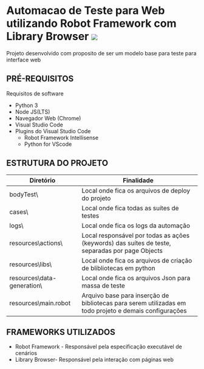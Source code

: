 
# Automacao de Teste para Web utilizando Robot Framework com Library Browser  <img src="https://img.icons8.com/external-kiranshastry-solid-kiranshastry/64/000000/external-robot-artificial-intelligence-kiranshastry-solid-kiranshastry.png"/>
Projeto desenvolvido com proposito de ser um modelo base para teste para interface web 

## PRÉ-REQUISITOS
Requisitos de software 

*   Python 3
*   Node JS(LTS)
*   Navegador Web (Chrome)
*   Visual Studio Code
*   Plugins do Visual Studio Code
    * Robot Framework Intellisense
    * Python for VScode
    
    
## ESTRUTURA DO PROJETO

| Diretório                  	   | Finalidade       	                                                                                       | 
|--------------------------------|---------------------------------------------------------------------------------------------------------- |
| bodyTest\      	              | Local onde fica os arquivos de deploy do projeto           |
| cases\                        | Local onde fica todas as suítes de testes                  |
| logs\                         | Local onde fica os logs da automação                       |
| resources\actions\            | Local responsável por todas as ações (keywords) das suítes de teste, separadas por page Objects                 	|
| resources\libs\    		     | Local onde fica os arquivos de criação de blibliotecas em python                      	|
| resources\data-generation\	  | Local onde fica os arquivos Json para massa de teste                              		|
| resources\main.robot       	  | Arquivo base para inserção de bibliotecas para serem utilizadas em todo projeto e demais configurações |


## FRAMEWORKS UTILIZADOS

* Robot Framework -  Responsável pela especificação executável de cenários
* Library Browser-   Responsável pela interação com páginas web


